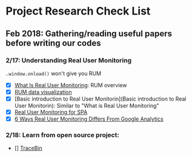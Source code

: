 # Project Research Check List

## Feb 2018: Gathering/reading useful papers before writing our codes

### 2/17: Understanding Real User Monitoring
..`window.onload()` won't give you RUM
- [x] [What Is Real User Monitoring](https://smartbear.com/learn/performance-monitoring/what-is-real-user-monitoring/): RUM overview
- [x] [RUM data visualization](https://engineering.linkedin.com/performance/monitor-and-improve-web-performance-using-rum-data-visualization)
- [x] [Basic introduction to Real User Monitorin](Basic introduction to Real User Monitorin): Similar to "What is Real User Monitoring"
- [x] [Real User Monitoring for SPA](https://engineering.linkedin.com/blog/2017/02/measuring-and-optimizing-performance-of-single-page-applications)
- [x] [6 Ways Real User Monitoring Differs From Google Analytics ](http://www.monitis.com/blog/6-ways-real-user-monitoring-differs-from-google-analytics/)

### 2/18: Learn from open source project:
- [] [TraceBin](http://tylerguillen.com/blog/2017/05/01/tracebin-story-part-1/)
